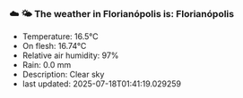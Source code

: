### ☁️ 🌤️  The weather in Florianópolis is: Florianópolis

- Temperature: 16.5°C
- On flesh: 16.74°C
- Relative air humidity: 97%
- Rain: 0.0 mm
- Description: Clear sky
- last updated: 2025-07-18T01:41:19.029259
